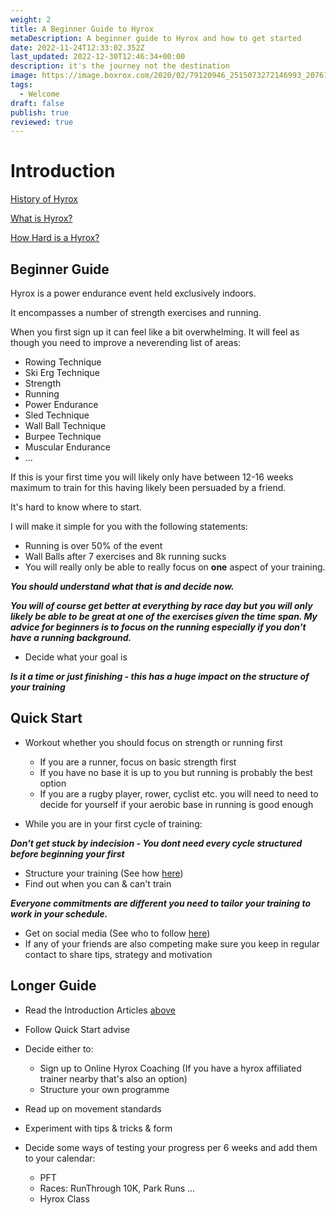 ```yaml
---
weight: 2
title: A Beginner Guide to Hyrox
metaDescription: A beginner guide to Hyrox and how to get started
date: 2022-11-24T12:33:02.352Z
last_updated: 2022-12-30T12:46:34+00:00
description: it's the journey not the destination
image: https://image.boxrox.com/2020/02/79120946_2515073272146993_2076131429325996032_o.jpg
tags:
  - Welcome
draft: false
publish: true
reviewed: true
---
```

# Introduction

[History of Hyrox](/post/the-history-of-hyrox/)

[What is Hyrox?](/post/what-is-hyrox/)

[How Hard is a Hyrox?](/post/how-hard-is-hyrox/)

## **Beginner Guide**

Hyrox is a power endurance event held exclusively indoors.

It encompasses a number of strength exercises and running.

When you first sign up it can feel like a bit overwhelming. It will feel as though you need to improve a neverending list of areas:

 * Rowing Technique
 * Ski Erg Technique
 * Strength
 * Running
 * Power Endurance
 * Sled Technique
 * Wall Ball Technique
 * Burpee Technique
 * Muscular Endurance
 * ... 

If this is your first time you will likely only have between 12-16 weeks maximum to train for this having likely been persuaded by a friend. 

It's hard to know where to start.

I will make it simple for you with the following statements:

- Running is over 50% of the event 
- Wall Balls after 7 exercises and 8k running sucks
- You will really only be able to really focus on **one** aspect of your training. 

***You should understand what that is and decide now.***

***You will of course get better at everything by race day but you will only likely be able to be great at one of the exercises given the time span. My advice for beginners is to focus on the running especially if you don't have a running background.***

- Decide what your goal is

***Is it a time or just finishing - this has a huge impact on the structure of your training***

## Quick Start

* Workout whether you should focus on strength or running first

  * If you are a runner, focus on basic strength first
  * If you have no base it is up to you but running is probably the best option
  * If you are a rugby player, rower, cyclist etc. you will need to need to decide for yourself if your aerobic base in running is good enough
* While you are in your first cycle of training:

***Don't get stuck by indecision - You dont need every cycle structured before beginning your first***

  * Structure your training (See how [here](/post/how-to-structure-your-hyrox-training))
  * Find out when you can & can't train

***Everyone commitments are different you need to tailor your training to work in your schedule.***
* Get on social media  (See who to follow [here](/post/who-should-be-following))
* If any of your friends are also competing make sure you keep in regular contact to share tips, strategy and motivation

## Longer Guide

* Read the Introduction Articles [above](post/a-begineer-guide-to-hyrox/#introduction)
* Follow Quick Start advise
* Decide either to:

  * Sign up to Online Hyrox Coaching  (If you have a hyrox affiliated trainer nearby that's also an option)
  * Structure your own programme
* Read up on movement standards
* Experiment with tips & tricks & form
* Decide some ways of testing your progress per 6 weeks and add them to your calendar:
   - PFT
   - Races: RunThrough 10K, Park Runs ...
   - Hyrox Class
